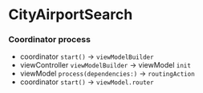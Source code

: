 # CityAirportSearch

### Coordinator process
- coordinator `start()` → `viewModelBuilder`
- viewController `viewModelBuilder` → viewModel `init`
- viewModel `process(dependencies:)` → `routingAction`
- coordinator `start()` → `viewModel.router` 
